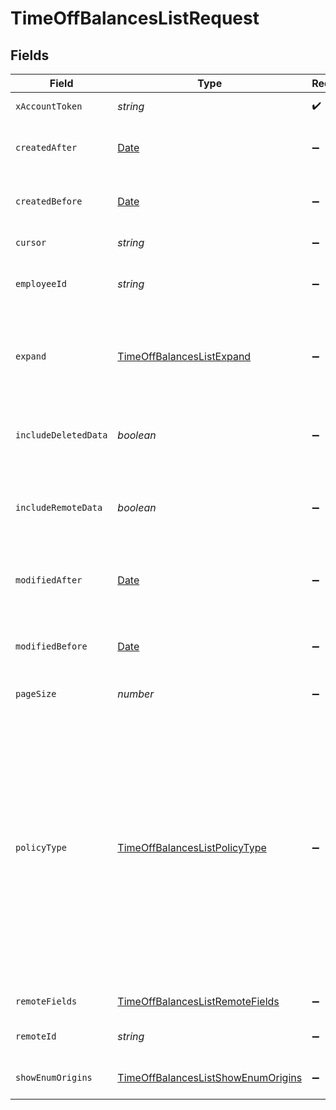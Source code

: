 # TimeOffBalancesListRequest


## Fields

| Field                                                                                                                                                                                                                                                                                                     | Type                                                                                                                                                                                                                                                                                                      | Required                                                                                                                                                                                                                                                                                                  | Description                                                                                                                                                                                                                                                                                               |
| --------------------------------------------------------------------------------------------------------------------------------------------------------------------------------------------------------------------------------------------------------------------------------------------------------- | --------------------------------------------------------------------------------------------------------------------------------------------------------------------------------------------------------------------------------------------------------------------------------------------------------- | --------------------------------------------------------------------------------------------------------------------------------------------------------------------------------------------------------------------------------------------------------------------------------------------------------- | --------------------------------------------------------------------------------------------------------------------------------------------------------------------------------------------------------------------------------------------------------------------------------------------------------- |
| `xAccountToken`                                                                                                                                                                                                                                                                                           | *string*                                                                                                                                                                                                                                                                                                  | :heavy_check_mark:                                                                                                                                                                                                                                                                                        | Token identifying the end user.                                                                                                                                                                                                                                                                           |
| `createdAfter`                                                                                                                                                                                                                                                                                            | [Date](https://developer.mozilla.org/en-US/docs/Web/JavaScript/Reference/Global_Objects/Date)                                                                                                                                                                                                             | :heavy_minus_sign:                                                                                                                                                                                                                                                                                        | If provided, will only return objects created after this datetime.                                                                                                                                                                                                                                        |
| `createdBefore`                                                                                                                                                                                                                                                                                           | [Date](https://developer.mozilla.org/en-US/docs/Web/JavaScript/Reference/Global_Objects/Date)                                                                                                                                                                                                             | :heavy_minus_sign:                                                                                                                                                                                                                                                                                        | If provided, will only return objects created before this datetime.                                                                                                                                                                                                                                       |
| `cursor`                                                                                                                                                                                                                                                                                                  | *string*                                                                                                                                                                                                                                                                                                  | :heavy_minus_sign:                                                                                                                                                                                                                                                                                        | The pagination cursor value.                                                                                                                                                                                                                                                                              |
| `employeeId`                                                                                                                                                                                                                                                                                              | *string*                                                                                                                                                                                                                                                                                                  | :heavy_minus_sign:                                                                                                                                                                                                                                                                                        | If provided, will only return time off balances for this employee.                                                                                                                                                                                                                                        |
| `expand`                                                                                                                                                                                                                                                                                                  | [TimeOffBalancesListExpand](../../models/operations/timeoffbalanceslistexpand.md)                                                                                                                                                                                                                         | :heavy_minus_sign:                                                                                                                                                                                                                                                                                        | Which relations should be returned in expanded form. Multiple relation names should be comma separated without spaces.                                                                                                                                                                                    |
| `includeDeletedData`                                                                                                                                                                                                                                                                                      | *boolean*                                                                                                                                                                                                                                                                                                 | :heavy_minus_sign:                                                                                                                                                                                                                                                                                        | Whether to include data that was marked as deleted by third party webhooks.                                                                                                                                                                                                                               |
| `includeRemoteData`                                                                                                                                                                                                                                                                                       | *boolean*                                                                                                                                                                                                                                                                                                 | :heavy_minus_sign:                                                                                                                                                                                                                                                                                        | Whether to include the original data Merge fetched from the third-party to produce these models.                                                                                                                                                                                                          |
| `modifiedAfter`                                                                                                                                                                                                                                                                                           | [Date](https://developer.mozilla.org/en-US/docs/Web/JavaScript/Reference/Global_Objects/Date)                                                                                                                                                                                                             | :heavy_minus_sign:                                                                                                                                                                                                                                                                                        | If provided, only objects synced by Merge after this date time will be returned.                                                                                                                                                                                                                          |
| `modifiedBefore`                                                                                                                                                                                                                                                                                          | [Date](https://developer.mozilla.org/en-US/docs/Web/JavaScript/Reference/Global_Objects/Date)                                                                                                                                                                                                             | :heavy_minus_sign:                                                                                                                                                                                                                                                                                        | If provided, only objects synced by Merge before this date time will be returned.                                                                                                                                                                                                                         |
| `pageSize`                                                                                                                                                                                                                                                                                                | *number*                                                                                                                                                                                                                                                                                                  | :heavy_minus_sign:                                                                                                                                                                                                                                                                                        | Number of results to return per page.                                                                                                                                                                                                                                                                     |
| `policyType`                                                                                                                                                                                                                                                                                              | [TimeOffBalancesListPolicyType](../../models/operations/timeoffbalanceslistpolicytype.md)                                                                                                                                                                                                                 | :heavy_minus_sign:                                                                                                                                                                                                                                                                                        | If provided, will only return TimeOffBalance with this policy type. Options: ('VACATION', 'SICK', 'PERSONAL', 'JURY_DUTY', 'VOLUNTEER', 'BEREAVEMENT')<br/><br/>* `VACATION` - VACATION<br/>* `SICK` - SICK<br/>* `PERSONAL` - PERSONAL<br/>* `JURY_DUTY` - JURY_DUTY<br/>* `VOLUNTEER` - VOLUNTEER<br/>* `BEREAVEMENT` - BEREAVEMENT |
| `remoteFields`                                                                                                                                                                                                                                                                                            | [TimeOffBalancesListRemoteFields](../../models/operations/timeoffbalanceslistremotefields.md)                                                                                                                                                                                                             | :heavy_minus_sign:                                                                                                                                                                                                                                                                                        | Deprecated. Use show_enum_origins.                                                                                                                                                                                                                                                                        |
| `remoteId`                                                                                                                                                                                                                                                                                                | *string*                                                                                                                                                                                                                                                                                                  | :heavy_minus_sign:                                                                                                                                                                                                                                                                                        | The API provider's ID for the given object.                                                                                                                                                                                                                                                               |
| `showEnumOrigins`                                                                                                                                                                                                                                                                                         | [TimeOffBalancesListShowEnumOrigins](../../models/operations/timeoffbalanceslistshowenumorigins.md)                                                                                                                                                                                                       | :heavy_minus_sign:                                                                                                                                                                                                                                                                                        | Which fields should be returned in non-normalized form.                                                                                                                                                                                                                                                   |